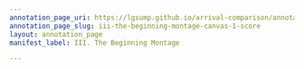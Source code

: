 ```yaml
---
annotation_page_uri: https://lgsump.github.io/arrival-comparison/annotations/iii-the-beginning-montage-canvas-1-score.json
annotation_page_slug: iii-the-beginning-montage-canvas-1-score
layout: annotation_page
manifest_label: III. The Beginning Montage

---
```

